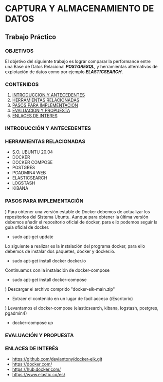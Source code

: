 # CAPTURA Y ALMACENAMIENTO DE DATOS
## Trabajo Práctico
### OBJETIVOS
El objetivo del siguiente trabajo es lograr comparar la performance entre una Base de Datos Relacional ***POSTGRESQL***, y herramientas alternativas de explotación de datos como por ejemplo ***ELASTICSEARCH***.

### CONTENIDOS

1. [INTRODUCCION Y ANTECEDENTES](#INTRODUCCION-Y-ANTECEDENTES)
2. [HERRAMIENTAS RELACIONADAS](#HERRAMEINTAS-RELACIONADAS)
3. [PASOS PARA IMPLEMENTACION](#PASOS-PARA-IMPLEMENTACION)
4. [EVALUACION Y PROPUESTA](#EVALUACION-Y-PROPUESTA)
5. [ENLACES DE INTERES](#ENLACES-DE-INTERES)

### INTRODUCCIÓN Y ANTECEDENTES

### HERRAMIENTAS RELACIONADAS
* S.O. UBUNTU 20.04
* DOCKER
* DOCKER COMPOSE
* POSTGRES
* PGADMIN4 WEB
* ELASTICSEARCH
* LOGSTASH
* KIBANA

### PASOS PARA IMPLEMENTACIÓN

) Para obtener una versión estable de Docker debemos de actualizar los repositorios del Sistema Ubuntu. Aunque para obtener la última versión debemos añadir el repositorio oficial de docker, para ello podemos seguir la guía oficial de docker.

- sudo apt-get update

Lo siguiente a realizar es la instalación del programa docker, para ello debemos de instalar dos paquetes, docker y docker.io.

- sudo apt-get install docker docker.io

Continuamos con la instalación de docker-compose
- sudo apt-get install docker-compose

) Descargar el archivo comprido "docker-elk-main.zip"
  - Extraer el contenido en un lugar de facil acceso (/Escritorio)

) Levantamos el docker-compose (elasticsearch, kibana, logstash, postgres, pgadmin4)
  - docker-compose up


### EVALUACIÓN Y PROPUESTA


### ENLACES DE INTERÉS

- https://github.com/deviantony/docker-elk.git
- https://docker.com/
- https://hub.docker.com/
- https://www.elastic.co/es/
